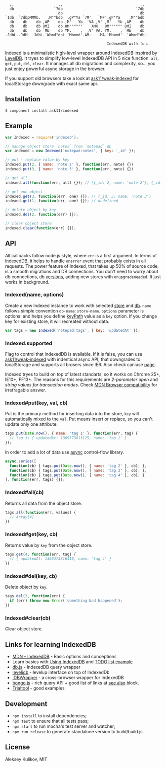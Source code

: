 ```

  ,,                    ,,                                   ,,
  db                  `7db                                 `7db
                        db                                   db
`Idb  `7dbpMMMb.   ,M""bdb  .gP"Ya `7M'   `MF'.gP"Ya    ,M""bdb
  db    db    db ,AP    db ,M'   Yb  `VA ,V' ,M'   Yb ,AP    db
  db    db    db 8MI    db 8M""""""    XMX   8M"""""" 8MI    db
  db    db    db `Mb    db YM.    ,  ,V' VA. YM.    , `Mb    db
.JdbL..JdbL  JdbL.`Wbmd"dbL.`Mbmmd'.AM.   .MA.`Mbmmd'  `Wbmd"dbL.

                                              IndexedDB with fun.
```

Indexed is a minimalistic high-level wrapper around IndexedDB inspired by [LevelDB](https://code.google.com/p/leveldb/).
It tryes to simplify low-level IndexedDB API in 5 nice function: `all`, `get`, `put`, `del`, `clear`. It manages all db migrations and complexity, so... you just enjoy powerful async storage in the browser.

If you support old browsers take a look at [ask11/weak-indexed](https://github.com/ask11/weak-indexed) for localStorage downgrade with exact same api.

## Installation

    $ component install ask11/indexed

## Example

```js
var Indexed = require('indexed');

// manage object store `notes` from `notepad` db
var indexed = new Indexed('notepad:notes', { key: '_id' });

// put - replace value by key
indexed.put(2, { name: 'note 2' }, function(err, note) {})
indexed.put(3, { name: 'note 3' }, function(err, note) {})

// get all
indexed.all(function(err, all) {}); // [{_id: 2, name: 'note 2'}, {_id: 3, name: 'note 3'}]

// get one object
indexed.get(3, function(err, one) {}); // {_id: 3, name: 'note 3'}
indexed.get(1, function(err, one) {}); // undefined

// delete object by key
indexed.del(2, function(err) {});

// clear object store
indexed.clear(function(err) {});
```

## API

All callbacks follow node.js style, where `err` is a first argument. In terms of IndexedDB, it helps to handle `onerror` event that probably exists in all requests. The power feature of Indexed, that takes up 50% of source code, is a smooth migrations and DB connections. You don't need to worry about db connections, db [versions](https://developer.mozilla.org/en-US/docs/IndexedDB/Basic_Concepts_Behind_IndexedDB#gloss_version), adding new stores with `onupgradeneeded`. It just works in background.

### Indexed(name, options)

Create a new Indexed instance to work with selected [store](https://developer.mozilla.org/en-US/docs/IndexedDB/IDBObjectStore) and [db](https://developer.mozilla.org/en-US/docs/IndexedDB/IDBDatabase). `name` follows simple convention `db-name:store-name`.
`options` parameter is optional and helps you define [keyPath](https://developer.mozilla.org/en-US/docs/IndexedDB/Basic_Concepts_Behind_IndexedDB#gloss_keypath) value as a `key` option. If you change key for existing store, it will recreated without data.

```js
var tags = new Indexed('notepad:tags', { key: 'updatedAt' });
```

### Indexed.supported

Flag to control that IndexedDB is available. If it is false, you can use [ask11/weak-indexed](https://github.com/ask11/weak-indexed) with indentical async API, that downgrades to localStorage and supports all brosers since IE6. Also check caniuse [page](http://caniuse.com/#search=indexeddb).

Indexed tryes to build on top of latest standarts, so it works on Chrome 25+, IE10+, FF13+. The reasons for this requirements are *2-parameter open* and *string values for transaction modes*. Check [MDN Browser compatibility](https://developer.mozilla.org/en-US/docs/Web/API/IDBDatabase#Browser_Compatibility) for irrefragable answer.

### Indexed#put(key, val, cb)

Put is the primary method for inserting data into the store, `key` will automatically mixed to the `val`. Put means insert or replace, so you can't update only one attribute.

```js
tags.put(Date.now(), { name: 'tag 1' }, function(err, tag) {
  // tag is { updatedAt: 1369373813125, name: 'tag 1' }
});
```

In order to add a lot of data use [async](https://github.com/caolan/async) control-flow library.

```js
async.series([
  function(cb) { tags.put(Date.now(), { name: 'tag 2' }, cb); },
  function(cb) { tags.put(Date.now(), { name: 'tag 3' }, cb); },
  function(cb) { tags.put(Date.now(), { name: 'tag 4' }, cb); }
], function(err, tags) {});
```

### Indexed#all(cb)

Returns all data from the object store.

```js
tags.all(function(err, values) {
  // Array[4]
})
```

### Indexed#get(key, cb)

Returns value by `key` from the object store.

```js
tags.get(4, function(err, tag) {
  // { updatedAt: 1369373816410, name: 'tag 4' }
})
```

### Indexed#del(key, cb)

Delete object by `key`.

```js
tags.del(3, function(err) {
  if (err) throw new Error('something bad happened');
})
```

### Indexed#clear(cb)

Clear object store.

## Links for learning IndexedDB

  - [MDN - IndexedDB](https://developer.mozilla.org/en-US/docs/IndexedDB/Basic_Concepts_Behind_IndexedDB) - Basic options and conceptions
  - Learn basics with [Using IndexedDB](https://developer.mozilla.org/en-US/docs/IndexedDB/Using_IndexedDB) and [TODO list example](http://www.html5rocks.com/en/tutorials/indexeddb/todo/)
  - [db.js](https://github.com/aaronpowell/db.js) - IndexedDB query wrapper
  - [levelidb](https://github.com/Raynos/levelidb) - levelup interface on top of IndexedDb
  - [IDBWrapper](https://github.com/jensarps/IDBWrapper) - a cross-browser wrapper for IndexedDB
  - [bongo.js](https://github.com/aaronshaf/bongo.js) - rich query API + good list of links at [see also](https://github.com/aaronshaf/bongo.js#see-also) block.
  - [Trialtool](http://nparashuram.com/trialtool/index.html#example=/IndexedDB/trialtool/webkitIndexedDB.html&selected=#prereq&) - good examples

## Development

  - `npm install` to install dependencies;
  - `npm test` to ensure that all tests pass;
  - `npm start` to run mocha's test server and watcher;
  - `npm run release` to generate standalone version to build/build.js.

## License

  Aleksey Kulikov, MIT
